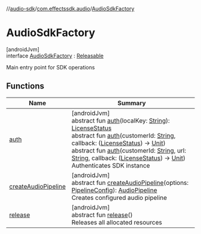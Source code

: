 //[audio-sdk](../../../index.md)/[com.effectssdk.audio](../index.md)/[AudioSdkFactory](index.md)

# AudioSdkFactory

[androidJvm]\
interface [AudioSdkFactory](index.md) : [Releasable](../../com.effectssdk.audio.pipeline/-releasable/index.md)

Main entry point for SDK operations

## Functions

| Name | Summary |
|---|---|
| [auth](auth.md) | [androidJvm]<br>abstract fun [auth](auth.md)(localKey: [String](https://kotlinlang.org/api/core/kotlin-stdlib/kotlin/-string/index.html)): [LicenseStatus](../-license-status/index.md)<br>abstract fun [auth](auth.md)(customerId: [String](https://kotlinlang.org/api/core/kotlin-stdlib/kotlin/-string/index.html), callback: ([LicenseStatus](../-license-status/index.md)) -&gt; [Unit](https://kotlinlang.org/api/core/kotlin-stdlib/kotlin/-unit/index.html))<br>abstract fun [auth](auth.md)(customerId: [String](https://kotlinlang.org/api/core/kotlin-stdlib/kotlin/-string/index.html), url: [String](https://kotlinlang.org/api/core/kotlin-stdlib/kotlin/-string/index.html), callback: ([LicenseStatus](../-license-status/index.md)) -&gt; [Unit](https://kotlinlang.org/api/core/kotlin-stdlib/kotlin/-unit/index.html))<br>Authenticates SDK instance |
| [createAudioPipeline](create-audio-pipeline.md) | [androidJvm]<br>abstract fun [createAudioPipeline](create-audio-pipeline.md)(options: [PipelineConfig](../../com.effectssdk.audio.pipeline/-pipeline-config/index.md)): [AudioPipeline](../../com.effectssdk.audio.pipeline/-audio-pipeline/index.md)<br>Creates configured audio pipeline |
| [release](../../com.effectssdk.audio.pipeline/-releasable/release.md) | [androidJvm]<br>abstract fun [release](../../com.effectssdk.audio.pipeline/-releasable/release.md)()<br>Releases all allocated resources |